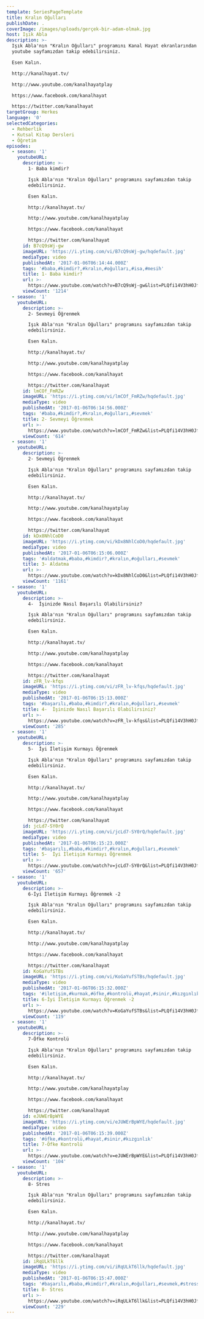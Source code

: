 ```yaml
---
template: SeriesPageTemplate
title: Kralın Oğulları
publishDate: .
coverImage: /images/uploads/gerçek-bir-adam-olmak.jpg
host: Işık Abla
description: >-
  Işık Abla'nın "Kralın Oğulları" programını Kanal Hayat ekranlarından veya
  youtube sayfamızdan takip edebilirsiniz.

  Esen Kalın.

  http://kanalhayat.tv/

  http://www.youtube.com/kanalhayatplay

  https://www.facebook.com/kanalhayat

  https://twitter.com/kanalhayat
targetGroup: Herkes
language: '0'
selectedCategories:
  - Rehberlik
  - Kutsal Kitap Dersleri
  - Öğretim
episodes:
  - season: '1'
    youtubeURL:
      description: >-
        1- Baba kimdir?

        Işık Abla'nın "Kralın Oğulları" programını sayfamızdan takip
        edebilirsiniz.

        Esen Kalın.

        http://kanalhayat.tv/

        http://www.youtube.com/kanalhayatplay

        https://www.facebook.com/kanalhayat

        https://twitter.com/kanalhayat
      id: B7cQ9sWj-gw
      imageURL: 'https://i.ytimg.com/vi/B7cQ9sWj-gw/hqdefault.jpg'
      mediaType: video
      publishedAt: '2017-01-06T06:14:44.000Z'
      tags: '#baba,#kimdir?,#kralın,#oğulları,#isa,#mesih'
      title: 1- Baba kimdir?
      url: >-
        https://www.youtube.com/watch?v=B7cQ9sWj-gw&list=PLQfi14V3hH0JfN7t3z6YGo05whGsD3-zA&index=2&t=0s
      viewCount: '1214'
  - season: '1'
    youtubeURL:
      description: >-
        2- Sevmeyi Öğrenmek

        Işık Abla'nın "Kralın Oğulları" programını sayfamızdan takip
        edebilirsiniz.

        Esen Kalın.

        http://kanalhayat.tv/

        http://www.youtube.com/kanalhayatplay

        https://www.facebook.com/kanalhayat

        https://twitter.com/kanalhayat
      id: lmCOf_FmRZw
      imageURL: 'https://i.ytimg.com/vi/lmCOf_FmRZw/hqdefault.jpg'
      mediaType: video
      publishedAt: '2017-01-06T06:14:56.000Z'
      tags: '#baba,#kimdir?,#kralın,#oğulları,#sevmek'
      title: 2- Sevmeyi Öğrenmek
      url: >-
        https://www.youtube.com/watch?v=lmCOf_FmRZw&list=PLQfi14V3hH0JfN7t3z6YGo05whGsD3-zA&index=3&t=0s
      viewCount: '614'
  - season: '1'
    youtubeURL:
      description: >-
        2- Sevmeyi Öğrenmek

        Işık Abla'nın "Kralın Oğulları" programını sayfamızdan takip
        edebilirsiniz.

        Esen Kalın.

        http://kanalhayat.tv/

        http://www.youtube.com/kanalhayatplay

        https://www.facebook.com/kanalhayat

        https://twitter.com/kanalhayat
      id: kDx8NhlCoD0
      imageURL: 'https://i.ytimg.com/vi/kDx8NhlCoD0/hqdefault.jpg'
      mediaType: video
      publishedAt: '2017-01-06T06:15:06.000Z'
      tags: '#aldatmak,#baba,#kimdir?,#kralın,#oğulları,#sevmek'
      title: 3- Aldatma
      url: >-
        https://www.youtube.com/watch?v=kDx8NhlCoD0&list=PLQfi14V3hH0JfN7t3z6YGo05whGsD3-zA&index=4&t=0s
      viewCount: '1161'
  - season: '1'
    youtubeURL:
      description: >-
        4-  İşinizde Nasıl Başarılı Olabilirsiniz?

        Işık Abla'nın "Kralın Oğulları" programını sayfamızdan takip
        edebilirsiniz.

        Esen Kalın.

        http://kanalhayat.tv/

        http://www.youtube.com/kanalhayatplay

        https://www.facebook.com/kanalhayat

        https://twitter.com/kanalhayat
      id: zFR_lv-kfqs
      imageURL: 'https://i.ytimg.com/vi/zFR_lv-kfqs/hqdefault.jpg'
      mediaType: video
      publishedAt: '2017-01-06T06:15:13.000Z'
      tags: '#başarılı,#baba,#kimdir?,#kralın,#oğulları,#sevmek'
      title: 4-  İşinizde Nasıl Başarılı Olabilirsiniz?
      url: >-
        https://www.youtube.com/watch?v=zFR_lv-kfqs&list=PLQfi14V3hH0JfN7t3z6YGo05whGsD3-zA&index=5&t=0s
      viewCount: '285'
  - season: '1'
    youtubeURL:
      description: >-
        5-  İyi İletişim Kurmayı Öğrenmek

        Işık Abla'nın "Kralın Oğulları" programını sayfamızdan takip
        edebilirsiniz.

        Esen Kalın.

        http://kanalhayat.tv/

        http://www.youtube.com/kanalhayatplay

        https://www.facebook.com/kanalhayat

        https://twitter.com/kanalhayat
      id: jcLd7-SY0rQ
      imageURL: 'https://i.ytimg.com/vi/jcLd7-SY0rQ/hqdefault.jpg'
      mediaType: video
      publishedAt: '2017-01-06T06:15:23.000Z'
      tags: '#başarılı,#baba,#kimdir?,#kralın,#oğulları,#sevmek'
      title: 5-  İyi İletişim Kurmayı Öğrenmek
      url: >-
        https://www.youtube.com/watch?v=jcLd7-SY0rQ&list=PLQfi14V3hH0JfN7t3z6YGo05whGsD3-zA&index=6&t=0s
      viewCount: '657'
  - season: '1'
    youtubeURL:
      description: >-
        6-İyi İletişim Kurmayı Öğrenmek -2

        Işık Abla'nın "Kralın Oğulları" programını sayfamızdan takip
        edebilirsiniz.

        Esen Kalın.

        http://kanalhayat.tv/

        http://www.youtube.com/kanalhayatplay

        https://www.facebook.com/kanalhayat

        https://twitter.com/kanalhayat
      id: KoGaYufSTBs
      imageURL: 'https://i.ytimg.com/vi/KoGaYufSTBs/hqdefault.jpg'
      mediaType: video
      publishedAt: '2017-01-06T06:15:32.000Z'
      tags: '#iletişim,#kurmak,#öfke,#kontrolü,#hayat,#sinir,#kızgınlık,#öğrenmek'
      title: 6-İyi İletişim Kurmayı Öğrenmek -2
      url: >-
        https://www.youtube.com/watch?v=KoGaYufSTBs&list=PLQfi14V3hH0JfN7t3z6YGo05whGsD3-zA&index=7&t=0s
      viewCount: '119'
  - season: '1'
    youtubeURL:
      description: >-
        7-Öfke Kontrolü

        Işık Abla'nın "Kralın Oğulları" programını sayfamızdan takip
        edebilirsiniz.

        Esen Kalın.

        http://kanalhayat.tv/

        http://www.youtube.com/kanalhayatplay

        https://www.facebook.com/kanalhayat

        https://twitter.com/kanalhayat
      id: eJUWErBpWYE
      imageURL: 'https://i.ytimg.com/vi/eJUWErBpWYE/hqdefault.jpg'
      mediaType: video
      publishedAt: '2017-01-06T06:15:39.000Z'
      tags: '#öfke,#kontrolü,#hayat,#sinir,#kızgınlık'
      title: 7-Öfke Kontrolü
      url: >-
        https://www.youtube.com/watch?v=eJUWErBpWYE&list=PLQfi14V3hH0JfN7t3z6YGo05whGsD3-zA&index=8&t=0s
      viewCount: '104'
  - season: '1'
    youtubeURL:
      description: >-
        8- Stres

        Işık Abla'nın "Kralın Oğulları" programını sayfamızdan takip
        edebilirsiniz.

        Esen Kalın.

        http://kanalhayat.tv/

        http://www.youtube.com/kanalhayatplay

        https://www.facebook.com/kanalhayat

        https://twitter.com/kanalhayat
      id: iRqULkT6llk
      imageURL: 'https://i.ytimg.com/vi/iRqULkT6llk/hqdefault.jpg'
      mediaType: video
      publishedAt: '2017-01-06T06:15:47.000Z'
      tags: '#başarılı,#baba,#kimdir?,#kralın,#oğulları,#sevmek,#stress'
      title: 8- Stres
      url: >-
        https://www.youtube.com/watch?v=iRqULkT6llk&list=PLQfi14V3hH0JfN7t3z6YGo05whGsD3-zA&index=9&t=0s
      viewCount: '229'
---
```


